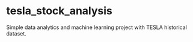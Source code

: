 # tesla_stock_analysis
Simple data analytics and machine learning project with TESLA historical dataset.
